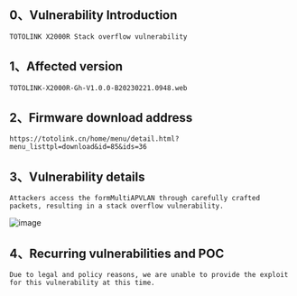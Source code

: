 ## 0、Vulnerability Introduction

```
TOTOLINK X2000R Stack overflow vulnerability
```

## 1、Affected version

```
TOTOLINK-X2000R-Gh-V1.0.0-B20230221.0948.web
```

## 2、Firmware download address

```
https://totolink.cn/home/menu/detail.html?menu_listtpl=download&id=85&ids=36
```

## 3、Vulnerability details

```
Attackers access the formMultiAPVLAN through carefully crafted packets, resulting in a stack overflow vulnerability.
```

![image](https://github.com/XYIYM/Digging/blob/main/TOTOLINK/X2000R/22/upload/image-20231021201627945.png)

## 4、Recurring vulnerabilities and POC

```
Due to legal and policy reasons, we are unable to provide the exploit for this vulnerability at this time.
```
